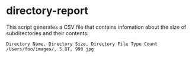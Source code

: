 directory-report
================

This script generates a CSV file that contains infomation about the size of subdirectories and their contents:

    Directory Name, Directory Size, Directory File Type Count
    /Users/foo/images/, 5.8T, 990 jpg
